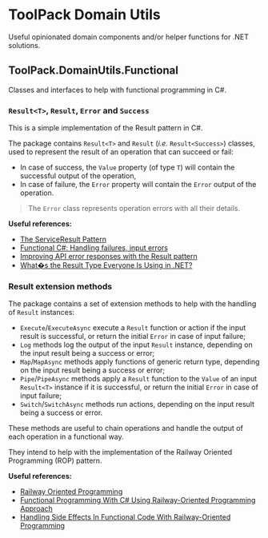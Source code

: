 # ToolPack Domain Utils

Useful opinionated domain components and/or helper functions for .NET solutions.

## ToolPack.DomainUtils.Functional

Classes and interfaces to help with functional programming in C#.

### `Result<T>`, `Result`, `Error` and `Success`

This is a simple implementation of the Result pattern in C#.

The package contains `Result<T>` and `Result` (_i.e._ `Result<Success>`) classes, used to represent the result of an operation that can succeed or fail:
* In case of success, the `Value` property (of type `T`) will contain the successful output of the operation,
* In case of failure, the `Error` property will contain the `Error` output of the operation.

> The `Error` class represents operation errors with all their details.

**Useful references:**
   * [The ServiceResult Pattern](https://codingbolt.net/2023/10/06/the-serviceresult-pattern/)
   * [Functional C#: Handling failures, input errors](https://enterprisecraftsmanship.com/posts/functional-c-handling-failures-input-errors/)
   * [Improving API error responses with the Result pattern](https://raygun.com/blog/api-error-reponses-results-pattern/)
   * [What�s the Result Type Everyone Is Using in .NET?](https://www.youtube.com/watch?v=YbuSuSpzee4)

### Result extension methods

The package contains a set of extension methods to help with the handling of `Result` instances:
* `Execute`/`ExecuteAsync` execute a `Result` function or action if the input result is successful, or return the initial `Error` in case of input failure;
* `Log` methods log the output of the input `Result` instance, depending on the input result being a success or error;
* `Map`/`MapAsync` methods apply functions of generic return type, depending on the input result being a success or error;
* `Pipe`/`PipeAsync` methods apply a `Result` function to the `Value` of an input `Result<T>` instance if it is successful, or return the initial `Error` in case of input failure;
* `Switch`/`SwitchAsync` methods run actions, depending on the input result being a success or error.

These methods are useful to chain operations and handle the output of each operation in a functional way.

They intend to help with the implementation of the Railway Oriented Programming (ROP) pattern.

**Useful references:**
   * [Railway Oriented Programming](https://fsharpforfunandprofit.com/rop/)
   * [Functional Programming With C# Using Railway-Oriented Programming Approach](https://www.youtube.com/watch?v=dDasAmowFts)
   * [Handling Side Effects In Functional Code With Railway-Oriented Programming](https://www.youtube.com/watch?v=vGkgsduwnc4)
